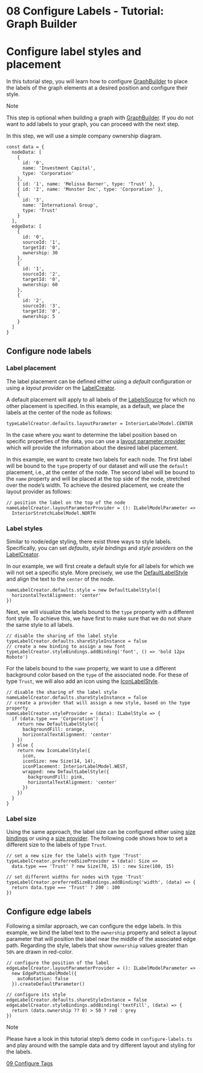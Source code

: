 <!--
 //////////////////////////////////////////////////////////////////////////////
 // @license
 // This file is part of yFiles for HTML 2.6.
 // Use is subject to license terms.
 //
 // Copyright (c) 2000-2024 by yWorks GmbH, Vor dem Kreuzberg 28,
 // 72070 Tuebingen, Germany. All rights reserved.
 //
 //////////////////////////////////////////////////////////////////////////////
-->
# 08 Configure Labels - Tutorial: Graph Builder

# Configure label styles and placement

In this tutorial step, you will learn how to configure [GraphBuilder](https://docs.yworks.com/yfileshtml/#/api/GraphBuilder) to place the labels of the graph elements at a desired position and configure their style.

Note

This step is optional when building a graph with [GraphBuilder](https://docs.yworks.com/yfileshtml/#/api/GraphBuilder). If you do not want to add labels to your graph, you can proceed with the next step.

In this step, we will use a simple company ownership diagram.

```
const data = {
  nodeData: [
    {
      id: '0',
      name: 'Investment Capital',
      type: 'Corporation'
    },
    { id: '1', name: 'Melissa Barner', type: 'Trust' },
    { id: '2', name: 'Monster Inc', type: 'Corporation' },
    {
      id: '3',
      name: 'International Group',
      type: 'Trust'
    }
  ],
  edgeData: [
    {
      id: '0',
      sourceId: '1',
      targetId: '0',
      ownership: 30
    },
    {
      id: '1',
      sourceId: '2',
      targetId: '0',
      ownership: 60
    },
    {
      id: '2',
      sourceId: '3',
      targetId: '0',
      ownership: 5
    }
  ]
}
```

## Configure node labels

### Label placement

The label placement can be defined either using a _default_ configuration or using a _layout provider_ on the [LabelCreator](https://docs.yworks.com/yfileshtml/#/api/LabelCreator).

A default placement will apply to all labels of the [LabelsSource](https://docs.yworks.com/yfileshtml/#/api/LabelsSource) for which no other placement is specified. In this example, as a default, we place the labels at the center of the node as follows:

```
typeLabelCreator.defaults.layoutParameter = InteriorLabelModel.CENTER
```

In the case where you want to determine the label position based on specific properties of the data, you can use a [layout parameter provider](https://docs.yworks.com/yfileshtml/#/api/LabelCreator#LabelCreator-property-layoutParameterProvider) which will provide the information about the desired label placement.

In this example, we want to create two labels for each node. The first label will be bound to the `type` property of our dataset and will use the `default` placement, i.e., at the center of the node. The second label will be bound to the `name` property and will be placed at the top side of the node, stretched over the node’s width. To achieve the desired placement, we create the layout provider as follows:

```
// position the label on the top of the node
nameLabelCreator.layoutParameterProvider = (): ILabelModelParameter =>
  InteriorStretchLabelModel.NORTH
```

### Label styles

Similar to node/edge styling, there exist three ways to style labels. Specifically, you can set _defaults_, _style_ _bindings_ and _style_ _providers_ on the [LabelCreator](https://docs.yworks.com/yfileshtml/#/api/LabelCreator).

In our example, we will first create a default style for all labels for which we will not set a specific style. More precisely, we use the [DefaultLabelStyle](https://docs.yworks.com/yfileshtml/#/api/DefaultLabelStyle) and align the text to the `center` of the node.

```
nameLabelCreator.defaults.style = new DefaultLabelStyle({
  horizontalTextAlignment: 'center'
})
```

Next, we will visualize the labels bound to the `type` property with a different font style. To achieve this, we have first to make sure that we do not share the same style to all labels.

```
// disable the sharing of the label style
typeLabelCreator.defaults.shareStyleInstance = false
// create a new binding to assign a new font
typeLabelCreator.styleBindings.addBinding('font', () => 'bold 12px Roboto')
```

For the labels bound to the `name` property, we want to use a different background color based on the `type` of the associated node. For these of type `Trust`, we will also add an icon using the [IconLabelStyle](https://docs.yworks.com/yfileshtml/#/api/IconLabelStyle).

```
// disable the sharing of the label style
nameLabelCreator.defaults.shareStyleInstance = false
// create a provider that will assign a new style, based on the type property
nameLabelCreator.styleProvider = (data): ILabelStyle => {
  if (data.type === 'Corporation') {
    return new DefaultLabelStyle({
      backgroundFill: orange,
      horizontalTextAlignment: 'center'
    })
  } else {
    return new IconLabelStyle({
      icon,
      iconSize: new Size(14, 14),
      iconPlacement: InteriorLabelModel.WEST,
      wrapped: new DefaultLabelStyle({
        backgroundFill: pink,
        horizontalTextAlignment: 'center'
      })
    })
  }
}
```

### Label size

Using the same approach, the label size can be configured either using [size bindings](https://docs.yworks.com/yfileshtml/#/api/LabelCreator#LabelCreator-property-preferredSizeBindings) or using a [size provider](https://docs.yworks.com/yfileshtml/#/api/LabelCreator#LabelCreator-property-preferredSizeProvider). The following code shows how to set a different size to the labels of type `Trust`.

```
// set a new size for the labels with type 'Trust'
typeLabelCreator.preferredSizeProvider = (data): Size =>
  data.type === 'Trust' ? new Size(70, 15) : new Size(100, 15)

// set different widths for nodes with type 'Trust'
typeLabelCreator.preferredSizeBindings.addBinding('width', (data) => {
  return data.type === 'Trust' ? 200 : 100
})
```

## Configure edge labels

Following a similar approach, we can configure the edge labels. In this example, we bind the label text to the `ownership` property and select a layout parameter that will position the label near the middle of the associated edge path. Regarding the style, labels that show `ownership` values greater than `50%` are drawn in red-color.

```
// configure the position of the label
edgeLabelCreator.layoutParameterProvider = (): ILabelModelParameter =>
  new EdgePathLabelModel({
    autoRotation: false
  }).createDefaultParameter()

// configure its style
edgeLabelCreator.defaults.shareStyleInstance = false
edgeLabelCreator.styleBindings.addBinding('textFill', (data) => {
  return (data.ownership ?? 0) > 50 ? red : grey
})
```

Note

Please have a look in this tutorial step’s demo code in `configure-labels.ts` and play around with the sample data and try different layout and styling for the labels.

[09 Configure Tags](../../tutorial-graph-builder/09-configure-tags/)
